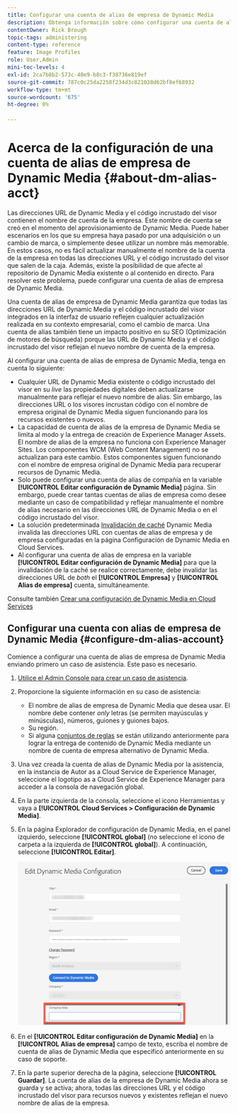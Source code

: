 ```yaml
---
title: Configurar una cuenta de alias de empresa de Dynamic Media
description: Obtenga información sobre cómo configurar una cuenta de alias de empresa en Dynamic Media.
contentOwner: Rick Brough
topic-tags: administering
content-type: reference
feature: Image Profiles
role: User,Admin
mini-toc-levels: 4
exl-id: 2ca7b8b2-573c-40e9-b8c3-f38736e819ef
source-git-commit: 787c0c25da2258f234d3c821038d62bf8ef68932
workflow-type: tm+mt
source-wordcount: '675'
ht-degree: 0%

---
```


<!-- hide: yes
hidefromtoc: yes -->

# Acerca de la configuración de una cuenta de alias de empresa de Dynamic Media {#about-dm-alias-acct}

Las direcciones URL de Dynamic Media y el código incrustado del visor contienen el nombre de cuenta de la empresa. Este nombre de cuenta se creó en el momento del aprovisionamiento de Dynamic Media. Puede haber escenarios en los que su empresa haya pasado por una adquisición o un cambio de marca, o simplemente desee utilizar un nombre más memorable. En estos casos, no es fácil actualizar manualmente el nombre de la cuenta de la empresa en todas las direcciones URL y el código incrustado del visor que salen de la caja. Además, existe la posibilidad de que afecte al repositorio de Dynamic Media existente o al contenido en directo. Para resolver este problema, puede configurar una cuenta de alias de empresa de Dynamic Media.

Una cuenta de alias de empresa de Dynamic Media garantiza que todas las direcciones URL de Dynamic Media y el código incrustado del visor integrados en la interfaz de usuario reflejen cualquier actualización realizada en su contexto empresarial, como el cambio de marca. Una cuenta de alias también tiene un impacto positivo en su SEO (Optimización de motores de búsqueda) porque las URL de Dynamic Media y el código incrustado del visor reflejan el nuevo nombre de cuenta de la empresa.

Al configurar una cuenta de alias de empresa de Dynamic Media, tenga en cuenta lo siguiente:

* Cualquier URL de Dynamic Media existente o código incrustado del visor en su *live* las propiedades digitales deben actualizarse manualmente para reflejar el nuevo nombre de alias. Sin embargo, las direcciones URL o los visores incrustan código con el nombre de empresa original de Dynamic Media siguen funcionando para los recursos existentes o nuevos.
* La capacidad de cuenta de alias de la empresa de Dynamic Media se limita al modo y la entrega de creación de Experience Manager Assets. El nombre de alias de la empresa no funciona con Experience Manager Sites. Los componentes WCM (Web Content Management) no se actualizan para este cambio. Estos componentes siguen funcionando con el nombre de empresa original de Dynamic Media para recuperar recursos de Dynamic Media.
* Solo puede configurar una cuenta de alias de compañía en la variable **[!UICONTROL Editar configuración de Dynamic Media]** página. Sin embargo, puede crear tantas cuentas de alias de empresa como desee mediante un caso de compatibilidad y reflejar manualmente el nombre de alias necesario en las direcciones URL de Dynamic Media o en el código incrustado del visor.
* La solución predeterminada [Invalidación de caché](/help/assets/invalidate-cdn-cache-dynamic-media.md) Dynamic Media invalida las direcciones URL con cuentas de alias de empresa y de empresa configuradas en la página Configuración de Dynamic Media en Cloud Services.
* Al configurar una cuenta de alias de empresa en la variable **[!UICONTROL Editar configuración de Dynamic Media]** para que la invalidación de la caché se realice correctamente, debe invalidar las direcciones URL de *both* el **[!UICONTROL Empresa]** y **[!UICONTROL Alias de empresa]** cuenta, simultáneamente.

Consulte también [Crear una configuración de Dynamic Media en Cloud Services](/help/assets/config-dms7.md#configuring-dynamic-media-cloud-services)

## Configurar una cuenta con alias de empresa de Dynamic Media {#configure-dm-alias-account}

Comience a configurar una cuenta de alias de empresa de Dynamic Media enviando primero un caso de asistencia. Este paso es necesario.

1. [Utilice el Admin Console para crear un caso de asistencia](https://helpx.adobe.com/es/enterprise/using/support-for-experience-cloud.html).
1. Proporcione la siguiente información en su caso de asistencia:

   * El nombre de alias de empresa de Dynamic Media que desea usar. El nombre debe contener *only* letras (se permiten mayúsculas y minúsculas), números, guiones y guiones bajos.
   * Su región.
   * Si alguna [conjuntos de reglas](/help/assets/using-rulesets-to-transform-urls.md) se están utilizando anteriormente para lograr la entrega de contenido de Dynamic Media mediante un nombre de cuenta de empresa alternativo de Dynamic Media.

1. Una vez creada la cuenta de alias de Dynamic Media por la asistencia, en la instancia de Autor as a Cloud Service de Experience Manager, seleccione el logotipo as a Cloud Service de Experience Manager para acceder a la consola de navegación global.
1. En la parte izquierda de la consola, seleccione el icono Herramientas y vaya a **[!UICONTROL Cloud Services > Configuración de Dynamic Media]**.
1. En la página Explorador de configuración de Dynamic Media, en el panel izquierdo, seleccione **[!UICONTROL global]** (no seleccione el icono de carpeta a la izquierda de **[!UICONTROL global]**). A continuación, seleccione **[!UICONTROL Editar]**.

   ![Campo de texto Alias de empresa de Dynamic Media](/help/assets/assets-dm/dm-company-alias.png)

1. En el **[!UICONTROL Editar configuración de Dynamic Media]** en la **[!UICONTROL Alias de empresa]** campo de texto, escriba el nombre de cuenta de alias de Dynamic Media que especificó anteriormente en su caso de soporte.
1. En la parte superior derecha de la página, seleccione **[!UICONTROL Guardar]**.
La cuenta de alias de la empresa de Dynamic Media ahora se guarda y se activa; ahora, todas las direcciones URL y el código incrustado del visor para recursos nuevos y existentes reflejan el nuevo nombre de alias de la empresa.
